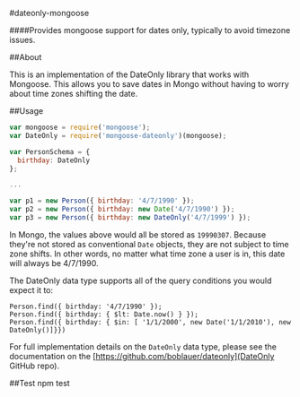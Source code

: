 #dateonly-mongoose

####Provides mongoose support for dates only, typically to avoid timezone issues.

##About

This is an implementation of the DateOnly library that works with Mongoose.  This allows you to save dates in Mongo without having to worry about time zones shifting the date.

##Usage

```javascript
var mongoose = require('mongoose');
var DateOnly = require('mongoose-dateonly')(mongoose);

var PersonSchema = {
  birthday: DateOnly
};

...

var p1 = new Person({ birthday: '4/7/1990' });
var p2 = new Person({ birthday: new Date('4/7/1990') });
var p3 = new Person({ birthday: new DateOnly('4/7/1999') });
```

In Mongo, the values above would all be stored as `19990307`.  Because they're not stored as conventional `Date` objects, they are not subject to time zone shifts.  In other words, no matter what time zone a user is in, this date will always be 4/7/1990.

The DateOnly data type supports all of the query conditions you would expect it to:

```
Person.find({ birthday: '4/7/1990' });
Person.find({ birthday: { $lt: Date.now() } });
Person.find({ birthday: { $in: [ '1/1/2000', new Date('1/1/2010'), new DateOnly()]}})
```

For full implementation details on the `DateOnly` data type, please see the documentation on the [https://github.com/boblauer/dateonly](DateOnly GitHub repo).

##Test
npm test
